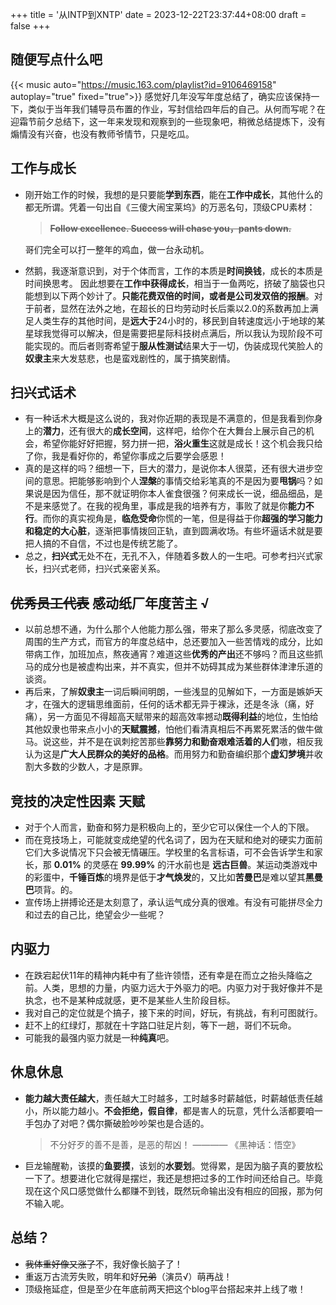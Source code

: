 +++
title = '从INTP到XNTP'
date = 2023-12-22T23:37:44+08:00
draft = false
+++
## 随便写点什么吧
{{< music auto="https://music.163.com/playlist?id=9106469158" autoplay="true" fixed="true">}}
感觉好几年没写年度总结了，确实应该保持一下，类似于当年我们辅导员布置的作业，写封信给四年后的自己。从何而写呢？在迎霜节前夕总结下，这一年来发现和观察到的一些现象吧，稍微总结提炼下，没有煽情没有兴奋，也没有教师爷情节，只是吃瓜。

## 工作与成长
* 刚开始工作的时候，我想的是只要能**学到东西**，能在**工作中成长**，其他什么的都无所谓。凭着一句出自《三傻大闹宝莱坞》的万恶名句，顶级CPU素材：  
    > ~~__Follow excellence. Success will chase you，pants down.__~~  

    哥们完全可以打一整年的鸡血，做一台永动机。
* 然鹅，我逐渐意识到，对于个体而言，工作的本质是**时间换钱**，成长的本质是时间换思考。 因此想要在**工作中获得成长**，相当于一鱼两吃，挤破了脑袋也只能想到以下两个妙计了。**只能花费双倍的时间，或者是公司发双倍的报酬**。对于前者，显然在法外之地，在超长的日均劳动时长后乘以2.0的系数再加上满足人类生存的其他时间，是**远大于**24小时的，移民到自转速度远小于地球的某星球我觉得可以解决，但是需要把星际科技树点满后，所以我认为现阶段不可能实现的。而后者则寄希望于**服从性测试**结果大于一切，伪装成现代笑脸人的**奴隶主**来大发慈悲，也是蛮戏剧性的，属于搞笑剧情。  

## 扫兴式话术
* 有一种话术大概是这么说的，我对你近期的表现是不满意的，但是我看到你身上的**潜力**，还有很大的**成长空间**，这样吧，给你个在大舞台上展示自己的机会，希望你能好好把握，努力拼一把，**浴火重生**这就是成长！这个机会我只给了你，我是看好你的，希望你事成之后要学会感恩！
* 真的是这样的吗？细想一下，巨大的潜力，是说你本人很菜，还有很大进步空间的意思。把能够影响到个人**涅槃**的事情交给彩笔真的不是因为要**甩锅**吗？如果说是因为信任，那不就证明你本人雀食很强？何来成长一说，细品细品，是不是来感觉了。在我的视角里，事成是我的培养有方，事败了就是你**能力不行**。而你的真实视角是，**临危受命**你慌的一笔，但是得益于你**超强的学习能力和稳定的大心脏**，逐渐把事情拨回正轨，直到圆满收场。有些坏逼话术就是要把人搞的不自信，不过也是传统艺能了。
* 总之，**扫兴式**无处不在，无孔不入，伴随着多数人的一生吧。可参考扫兴式家长，扫兴式老师，扫兴式亲密关系。  

## ~~优秀员工代表~~ 感动纸厂年度苦主 √
* 以前总想不通，为什么那个人他能力那么强，带来了那么多灵感，彻底改变了周围的生产方式，而官方的年度总结中，总还要加入一些苦情戏的成分，比如带病工作，加班加点，熬夜通宵？难道这些**优秀的产出**还不够吗？而且这些抓马的成分也是被虚构出来，并不真实，但并不妨碍其成为某些群体津津乐道的谈资。
* 再后来，了解**奴隶主**一词后瞬间明朗，一些浅显的见解如下，一方面是嫉妒天才，在强大的逻辑思维面前，任何的话术都无异于裸泳，还是冬泳（痛，好痛），另一方面见不得超高天赋带来的超高效率撼动**既得利益**的地位，生怕给其他奴隶也带来点小小的**天赋震撼**，怕他们看清真相后不再累死累活的做牛做马。说这些，并不是在讽刺挖苦那些**靠努力和勤奋艰难活着的人们**嗷，相反我认为这是**广大人民群众的美好的品格**。而用努力和勤奋编织那个**虚幻梦境**并收割大多数的少数人，才是原罪。

## 竞技的决定性因素 天赋
* 对于个人而言，勤奋和努力是积极向上的，至少它可以保住一个人的下限。
* 而在竞技场上，可能就变成绝望的代名词了，因为在天赋和绝对的硬实力面前它们大多说情况下只会被无情碾压。学校里的名言标语，可不会告诉学生和家长，那 **0.01%** 的灵感在 **99.99%** 的汗水前也是 **远古巨兽**。某运动类游戏中的彩蛋中，**千锤百炼**的境界是低于**才气焕发**的，又比如**苦曼巴**是难以望其**黑曼巴**项背。的。
* 宣传场上拼搏论还是太刻意了，承认运气成分真的很难。有没有可能拼尽全力和过去的自己比，绝望会少一些呢？

## 内驱力
* 在跌宕起伏11年的精神内耗中有了些许领悟，还有幸是在而立之抬头降临之前。人类，思想的力量，内驱力远大于外驱力的吧。内驱力对于我好像并不是执念，也不是某种成就感，更不是某些人生阶段目标。
* 我对自己的定位就是个搞子，接下来的时间，好玩，有挑战，有利可图就行。  
* 赶不上的红绿灯，那就在十字路口驻足片刻，等下一趟，哥们不玩命。  
* 可能我的最强内驱力就是一种**纯真**吧。

## 休息休息
* **能力越大责任越大**，责任越大工时越多，工时越多时薪越低，时薪越低责任越小，所以能力越小。**不会拒绝，假自律**，都是害人的玩意，凭什么活都要咱一手包办了对吧？偶尔撕破脸吵吵架也是合适的。
  > 不分好歹的善不是善，是恶的帮凶！  ———— 《黑神话：悟空》
* 巨龙输醒勒，该摸的**鱼要摸**，该划的**水要划**。觉得累，是因为脑子真的要放松一下了。想要进化它就得是摆烂，我还是想把过多的工作时间还给自己。毕竟现在这个风口感觉做什么都赚不到钱，既然玩命输出没有相应的回报，那为何不输入呢。

## 总结？
* ~~我体重好像又涨了~~不，我好像长脑子了！
* 重返万古流芳失败，明年和好~~兄弟~~（演员√）萌再战！
* 顶级拖延症，但是至少在年底前两天把这个blog平台搭起来并上线了嗷！

